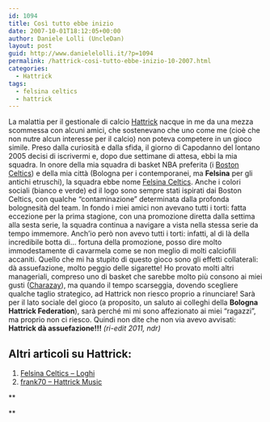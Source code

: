 ```yaml
---
id: 1094
title: Così tutto ebbe inizio
date: 2007-10-01T18:12:05+00:00
author: Daniele Lolli (UncleDan)
layout: post
guid: http://www.danielelolli.it/?p=1094
permalink: /hattrick-cosi-tutto-ebbe-inizio-10-2007.html
categories:
  - Hattrick
tags:
  - felsina celtics
  - hattrick
---
```

La malattia per il gestionale di calcio <a title="Hattrick" href="http://www.hattrick.org/" target="_blank">Hattrick</a> nacque in me da una mezza scommessa con alcuni amici, che sostenevano che uno come me (cioè che non nutre alcun interesse per il calcio) non poteva competere in un gioco simile. Preso dalla curiosità e dalla sfida, il giorno di Capodanno del lontano 2005 decisi di iscrivermi e, dopo due settimane di attesa, ebbi la mia squadra. In onore della mia squadra di basket NBA preferita (i <a title="Boston Celtics" href="http://www.nba.com/celtics/" target="_blank">Boston Celtics</a>) e della mia città (Bologna per i contemporanei, ma **Felsina** per gli antichi etruschi), la squadra ebbe nome <a title="Felsina Celtics" href="http://www.hattrick.org/Club/?TeamID=551559" target="_blank">Felsina Celtics</a>. Anche i colori sociali (bianco e verde) ed il logo sono sempre stati ispirati dai Boston Celtics, con qualche “contaminazione” determinata dalla profonda bolognesità del team. In fondo i miei amici non avevano tutti i torti: fatta eccezione per la prima stagione, con una promozione diretta dalla settima alla sesta serie, la squadra continua a navigare a vista nella stessa serie da tempo immemore. Anch’io però non avevo tutti i torti: infatti, al di là della incredibile botta di… fortuna della promozione, posso dire molto immodestamente di cavarmela come se non meglio di molti calciofili accaniti. Quello che mi ha stupito di questo gioco sono gli effetti collaterali: dà assuefazione, molto peggio delle sigarette! Ho provato molti altri manageriali, compreso uno di basket che sarebbe molto più consono ai miei gusti (<a title="Charazay" href="http://www.charazay.com/" target="_blank">Charazay</a>), ma quando il tempo scarseggia, dovendo scegliere qualche taglio strategico, ad Hattrick non riesco proprio a rinunciare! Sarà per il lato sociale del gioco (a proposito, un saluto ai colleghi della **Bologna Hattrick Federation**), sarà perché mi mi sono affezionato ai miei “ragazzi”, ma proprio non ci riesco. Quindi non dite che non via avevo avvisati: **Hattrick dà assuefazione!!!** _(ri-edit 2011, ndr)_

## Altri articoli su Hattrick:

  1. <a title="Felsina Celtics - Loghi" href="http://www.danielelolli.it/hattrick-felsina-celtics-loghi-10-2007.html" target="_self">Felsina Celtics &#8211; Loghi</a>
  2. [frank70 &#8211; Hattrick Music](http://www.danielelolli.it/frank70-hattrick-music/ "frank70 - Hattrick Music")

**
  
**